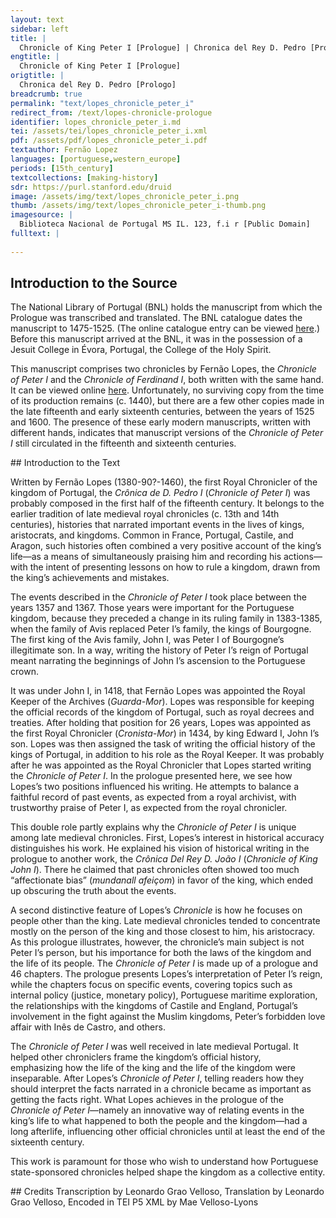 ```yaml
---
layout: text
sidebar: left
title: |
  Chronicle of King Peter I [Prologue] | Chronica del Rey D. Pedro [Prologo]
engtitle: |
  Chronicle of King Peter I [Prologue]
origtitle: |
  Chronica del Rey D. Pedro [Prologo]
breadcrumb: true
permalink: "text/lopes_chronicle_peter_i"
redirect_from: /text/lopes-chronicle-prologue
identifier: lopes_chronicle_peter_i.md
tei: /assets/tei/lopes_chronicle_peter_i.xml
pdf: /assets/pdf/lopes_chronicle_peter_i.pdf
textauthor: Fernão Lopez
languages: [portuguese,western_europe]
periods: [15th_century]
textcollections: [making-history]
sdr: https://purl.stanford.edu/druid 
image: /assets/img/text/lopes_chronicle_peter_i.png
thumb: /assets/img/text/lopes_chronicle_peter_i-thumb.png
imagesource: |
  Biblioteca Nacional de Portugal MS IL. 123, f.i r [Public Domain]
fulltext: |
  
--- 
```

## Introduction to the Source 
<p>The National Library of Portugal (BNL) holds the manuscript from which the Prologue was transcribed and translated. The BNL catalogue dates the manuscript to 1475-1525. (The online catalogue entry can be viewed <a href="http://catalogo.bnportugal.gov.pt/ipac20/ipac.jsp?profile=bn&source=~!bnp&view=subscriptionsummary&uri=full=3100024~!1818374~!2&ri=1&aspect=subtab13&menu=search&ipp=20&spp=20&staffonly=&term=lus%C3%83%C2%ADadas&index=.TW&uindex=&aspect=subtab13&menu=search&ri=1">here</a>.) Before this manuscript arrived at the BNL, it was in the possession of a Jesuit College in Évora, Portugal, the College of the Holy Spirit.</p> <p>This manuscript comprises two chronicles by Fernão Lopes, the <em>Chronicle of Peter I</em> and the <em>Chronicle of Ferdinand I</em>, both written with the same hand. It can be viewed online <a href="http://purl.pt/31510">here</a>. Unfortunately, no surviving copy from the time of its production remains (c. 1440), but there are a few other copies made in the late fifteenth and early sixteenth centuries, between the years of 1525 and 1600. The presence of these early modern manuscripts, written with different hands, indicates that manuscript versions of the <em>Chronicle of Peter I</em> still circulated in the fifteenth and sixteenth centuries.</p>
## Introduction to the Text 
<p>Written by Fernão Lopes (1380-90?-1460), the first Royal Chronicler of the kingdom of Portugal, the <em>Crônica de D. Pedro I</em> (<em>Chronicle of Peter I</em>) was probably composed in the first half of the fifteenth century. It belongs to the earlier tradition of late medieval royal chronicles (c. 13th and 14th centuries), histories that narrated important events in the lives of kings, aristocrats, and kingdoms. Common in France, Portugal, Castile, and Aragon, such histories often combined a very positive account of the king’s life—as a means of simultaneously praising him and recording his actions—with the intent of presenting lessons on how to rule a kingdom, drawn from the king’s achievements and mistakes.</p> <p>The events described in the <em>Chronicle of Peter I</em> took place between the years 1357 and 1367. Those years were important for the Portuguese kingdom, because they preceded a change in its ruling family in 1383-1385, when the family of Avis replaced Peter I’s family, the kings of Bourgogne. The first king of the Avis family, John I, was Peter I of Bourgogne’s illegitimate son. In a way, writing the history of Peter I’s reign of Portugal meant narrating the beginnings of John I’s ascension to the Portuguese crown.</p> <p>It was under John I, in 1418, that Fernão Lopes was appointed the Royal Keeper of the Archives (<em>Guarda-Mor</em>). Lopes was responsible for keeping the official records of the kingdom of Portugal, such as royal decrees and treaties. After holding that position for 26 years, Lopes was appointed as the first Royal Chronicler (<em>Cronista-Mor</em>) in 1434, by king Edward I, John I’s son. Lopes was then assigned the task of writing the official history of the kings of Portugal, in addition to his role as the Royal Keeper. It was probably after he was appointed as the Royal Chronicler that Lopes started writing the <em>Chronicle of Peter I</em>. In the prologue presented here, we see how Lopes’s two positions influenced his writing. He attempts to balance a faithful record of past events, as expected from a royal archivist, with trustworthy praise of Peter I, as expected from the royal chronicler.</p> <p>This double role partly explains why the <em>Chronicle of Peter I</em> is unique among late medieval chronicles. First, Lopes’s interest in historical accuracy distinguishes his work. He explained his vision of historical writing in the prologue to another work, the <em>Crônica Del Rey D. João I</em> (<em>Chronicle of King John I</em>). There he claimed that past chronicles often showed too much “affectionate bias” (<em>mundanall afeiçom</em>) in favor of the king, which ended up obscuring the truth about the events.</p> <p>A second distinctive feature of Lopes’s <em>Chronicle</em> is how he focuses on people other than the king. Late medieval chronicles tended to concentrate mostly on the person of the king and those closest to him, his aristocracy. As this prologue illustrates, however, the chronicle’s main subject is not Peter I’s person, but his importance for both the laws of the kingdom and the life of its people. The <em>Chronicle of Peter I</em> is made up of a prologue and 46 chapters. The prologue presents Lopes’s interpretation of Peter I’s reign, while the chapters focus on specific events, covering topics such as internal policy (justice, monetary policy), Portuguese maritime exploration, the relationships with the kingdoms of Castile and England, Portugal’s involvement in the fight against the Muslim kingdoms, Peter’s forbidden love affair with Inês de Castro, and others.</p> <p>The <em>Chronicle of Peter I</em> was well received in late medieval Portugal. It helped other chroniclers frame the kingdom’s official history, emphasizing how the life of the king and the life of the kingdom were inseparable. After Lopes’s <em>Chronicle of Peter I</em>, telling readers how they should interpret the facts narrated in a chronicle became as important as getting the facts right. What Lopes achieves in the prologue of the <em>Chronicle of Peter I</em>—namely an innovative way of relating events in the king’s life to what happened to both the people and the kingdom—had a long afterlife, influencing other official chronicles until at least the end of the sixteenth century.</p> <p>This work is paramount for those who wish to understand how Portuguese state-sponsored chronicles helped shape the kingdom as a collective entity.</p>
## Credits
Transcription by Leonardo Grao Velloso, Translation by Leonardo Grao Velloso, Encoded in TEI P5 XML by Mae Velloso-Lyons
